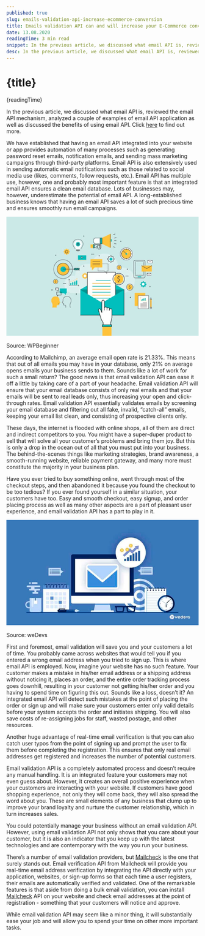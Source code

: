 ```yaml
---
published: true
slug: emails-validation-api-increase-ecommerce-conversion
title: Emails validation API can and will increase your E-Commerce conversion
date: 13.08.2020
readingTime: 3 min read
snippet: In the previous article, we discussed what email API is, reviewed the email API mechanism, analyzed a couple of examples of email API application as well as discussed the benefits of using email API.
desc: In the previous article, we discussed what email API is, reviewed the email API mechanism, analyzed a couple of examples of email API application as well as discussed the benefits of using email API. Click [here](/blog/emails-validation-api-increase-ecommerce-conversion) to find out more.
---
```


# {title}

{readingTime}

In the previous article, we discussed what email API is, reviewed the email API mechanism, analyzed a couple of examples of email API application as well as discussed the benefits of using email API. Click [here](/blog/emails-validation-api-increase-ecommerce-conversion) to find out more.

We have established that having an email API integrated into your website or app provides automation of many processes such as generating password reset emails, notification emails, and sending mass marketing campaigns through third-party platforms. Email API is also extensively used in sending automatic email notifications such as those related to social media use (likes, comments, follow requests, etc.). Email API has multiple use, however, one and probably most important feature is that an integrated email API ensures a clean email database. Lots of businesses may, however, underestimate the potential of email API. A long-established business knows that having an email API saves a lot of such precious time and ensures smoothly run email campaigns.

![email for everything](./email-for-everything.jpg?format=webp;jpg;avif&srcset)

Source: WPBeginner

According to Mailchimp, an average email open rate is 21.33%. This means that out of all emails you may have in your database, only 21% on average opens emails your business sends to them. Sounds like a lot of work for such a small return? The good news is that email validation API can ease it off a little by taking care of a part of your headache. Email validation API will ensure that your email database consists of only real emails and that your emails will be sent to real leads only, thus increasing your open and click-through rates. Email validation API essentially validates emails by screening your email database and filtering out all fake, invalid, “catch-all” emails, keeping your email list clean, and consisting of prospective clients only.

These days, the internet is flooded with online shops, all of them are direct and indirect competitors to you. You might have a super-duper product to sell that will solve all your customer’s problems and bring them joy. But this is only a drop in the ocean out of all that you must put into your business. The behind-the-scenes things like marketing strategies, brand awareness, a smooth-running website, reliable payment gateway, and many more must constitute the majority in your business plan.

Have you ever tried to buy something online, went through most of the checkout steps, and then abandoned it because you found the checkout to be too tedious? If you ever found yourself in a similar situation, your customers have too. Easy and smooth checkout, easy signup, and order placing process as well as many other aspects are a part of pleasant user experience, and email validation API has a part to play in it.

![email dashboard](./email-dashboard.jpg?format=webp;jpg;avif&srcset)

Source: weDevs

First and foremost, email validation will save you and your customers a lot of time. You probably came across websites that would tell you if you entered a wrong email address when you tried to sign up. This is where email API is employed. Now, imagine your website has no such feature. Your customer makes a mistake in his/her email address or a shipping address without noticing it, places an order, and the entire order tracking process goes downhill, resulting in your customer not getting his/her order and you having to spend time on figuring this out. Sounds like a loss, doesn’t it? An integrated email API will detect such mistakes at the point of placing the order or sign up and will make sure your customers enter only valid details before your system accepts the order and initiates shipping. You will also save costs of re-assigning jobs for staff, wasted postage, and other resources.

Another huge advantage of real-time email verification is that you can also catch user typos from the point of signing up and prompt the user to fix them before completing the registration. This ensures that only real email addresses get registered and increases the number of potential customers.

Email validation API is a completely automated process and doesn’t require any manual handling. It is an integrated feature your customers may not even guess about. However, it creates an overall positive experience when your customers are interacting with your website. If customers have good shopping experience, not only they will come back, they will also spread the word about you. These are small elements of any business that clump up to improve your brand loyalty and nurture the customer relationship, which in turn increases sales.

You could potentially manage your business without an email validation API. However, using email validation API not only shows that you care about your customer, but it is also an indicator that you keep up with the latest technologies and are contemporary with the way you run your business.

There’s a number of email validation providers, but [Mailcheck](/#features) is the one that surely stands out. Email verification API from Mailcheck will provide you real-time email address verification by integrating the API directly with your application, websites, or sign-up forms so that each time a user registers, their emails are automatically verified and validated. One of the remarkable features is that aside from doing a bulk email validation, you can install [Mailcheck](/#contact-us) API on your website and check email addresses at the point of registration - something that your customers will notice and approve.

While email validation API may seem like a minor thing, it will substantially ease your job and will allow you to spend your time on other more important tasks.

